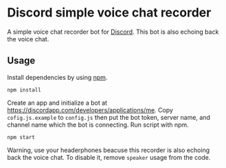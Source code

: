 Discord simple voice chat recorder
==================================

A simple voice chat recorder bot for [Discord](https://discordapp.com/).
This bot is also echoing back the voice chat.

Usage
-----

Install dependencies by using [npm](https://www.npmjs.com/).

    npm install

Create an app and initialize a bot at <https://discordapp.com/developers/applications/me>.
Copy `cofig.js.example` to `config.js` then put the bot token, server name, and channel name which the bot is connecting.
Run script with npm.

    npm start

Warning, use your headerphones beacuse this recorder is also echoing back the voice chat.
To disable it, remove `speaker` usage from the code.
